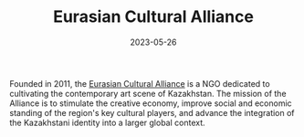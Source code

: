 ﻿---
title: "Eurasian Cultural Alliance"
linkTitle: "Eurasian Cultural Alliance"
contributor: ["Aizada Arystanbek"]
created: 2022-07-27
countries: ["Kazakhstan"]
category: ["Local NGO"]
tags: ["culture", "art"]
date_start: [2011]
date_end: []
data_type: ["qualitative", "discourse", "art"] 
language: ["Russian", "English"]
date: 2023-05-26
description: 
  Eurasian Cultural Alliance is a NGO dedicated to cultivating the contemporary art scene of Kazakhstan.
---

Founded in 2011, the [Eurasian Cultural Alliance](https://en.cultura.kz/) is a NGO dedicated to cultivating the contemporary art scene of Kazakhstan. The mission of the Alliance is to stimulate the creative economy, improve social and economic standing of the region's key cultural players, and advance the integration of the Kazakhstani identity into a larger global context. 
